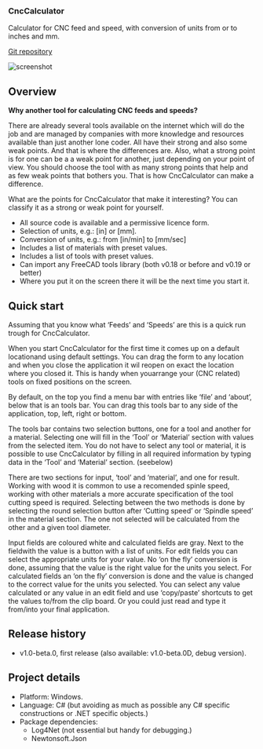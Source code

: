 ### CncCalculator
Calculator for CNC feed and speed, with conversion of units from or to inches and mm.

[Git repository](https://github.com/papaathome/CncCalculator)


![screenshot](https://github.com/papaathome/CncCalculator/blob/main/CncCalculator_screenshot1.jpg)


Overview
--------

**Why another tool for calculating CNC feeds and speeds?**

There are already several tools available on the internet which will do the job and are managed by companies with more knowledge and resources available than just another lone coder.
All have their strong and also some weak points. And that is where the differences are. Also, what a strong point is for one can be a a weak point for another, just depending on your point of view.
You should choose the tool with as many strong points that help and as few weak points that bothers you. That is how CncCalculator can make a difference.

What are the points for CncCalculator that make it interesting? You can classify it as a strong or weak point for yourself.
 * All source code is available and a permissive licence form.
 * Selection of units, e.g.: [in] or [mm].
 * Conversion of units, e.g.: from [in/min] to [mm/sec]
 * Includes a list of materials with preset values.
 * Includes a list of tools with preset values.
 * Can import any FreeCAD tools library (both v0.18 or before and v0.19 or better)
 * Where you put it on the screen there it will be the next time you start it.


Quick start
-----------

Assuming that you know what ‘Feeds’ and ‘Speeds’ are this is a quick run
trough for CncCalculator.

When you start CncCalculator for the first time it comes up on a default
locationand using default settings. You can drag the form to any location and
when you close the application it wil reopen on exact the location where you
closed it. This is handy when youarrange your (CNC related) tools on fixed
positions on the screen.

By default, on the top you find a menu bar with entries like ‘file’ and
‘about’, below that is an tools bar. You can drag  this tools bar to any side
of the application, top, left, right or bottom.

The tools bar contains two selection buttons, one for
a tool and another for a material. Selecting one will fill in the ‘Tool’ or
‘Material’ section with values from the selected item. You do not have to
select any tool or material, it is possible to use CncCalculator by filling in
all required information by typing data in the ‘Tool’ and ‘Material’ section.
(seebelow)

There are two sections for input, ‘tool’ and ‘material’, and
one for result. Working with wood it is common to use a recomended spinle
speed, working with other materials a more accurate specification of the tool
cutting speed is required. Selecting between the two methods is done by
selecting the round selection button after ‘Cutting speed’ or ‘Spindle speed’
in the material section. The one not selected will be calculated from the other
and a given tool diameter.

Input fields are coloured white and calculated fields are gray.
Next to the fieldwith the value is a button with a list of units.
For edit fields you can select the appropriate units for your value. No ‘on the
fly’ conversion is done, assuming that the value is the right value for the
units you select. For calculated fields an ‘on the fly’ conversion is done and
the value is changed to the correct value for the units you selected. You can
select any value calculated or any value in an edit field and
use ‘copy/paste’ shortcuts to get the values to/from the clip board. Or you
could just read and type it from/into your final application.


Release history
---------------

 * v1.0-beta.0, first release (also available: v1.0-beta.0D, debug version).


Project details
---------------

 * Platform: Windows.
 * Language: C# (but avoiding as much as possible any C# specific constructions or .NET specific objects.)
 * Package dependencies:
    * Log4Net (not essential but handy for debugging.)
    * Newtonsoft.Json
